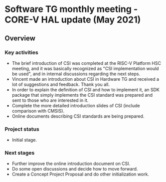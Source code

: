 # Software TG monthly meeting - CORE-V HAL update (May 2021)

## Overview

### Key activities

* The brief introduction of CSI was completed at the RISC-V Platform HSC meeting, and it was basically recognized as "CSI implementation would be used", and in internal discussions regarding the next steps.
* Vincent made an introduction about CSI in Hardware TG and received a lot of suggestions and feedback. Thank you all.
* In order to explain the definition of CSI and how to implement it, an SDK package that simply implements the CSI standard was prepared and sent to those who are interested in it.
* Complete the more detailed introduction slides of CSI (include comparison with CMSIS). 
* Online documents describing CSI standards are being prepared.

### Project status

* Initial stage.

### Next stages

* Further improve the online introduction document on CSI.
* Do some open discussions and decide how to move forward.
* Create a Concept Project Proposal and do other initialization work.